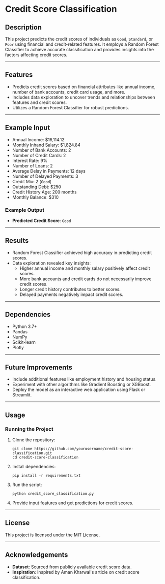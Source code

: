 # Credit Score Classification

## Description
This project predicts the credit scores of individuals as `Good`, `Standard`, or `Poor` using financial and credit-related features. It employs a Random Forest Classifier to achieve accurate classification and provides insights into the factors affecting credit scores.

---

## Features
- Predicts credit scores based on financial attributes like annual income, number of bank accounts, credit card usage, and more.
- Includes data exploration to uncover trends and relationships between features and credit scores.
- Utilizes a Random Forest Classifier for robust predictions.

---

## Example Input
- Annual Income: $19,114.12  
- Monthly Inhand Salary: $1,824.84  
- Number of Bank Accounts: 2  
- Number of Credit Cards: 2  
- Interest Rate: 9%  
- Number of Loans: 2  
- Average Delay in Payments: 12 days  
- Number of Delayed Payments: 3  
- Credit Mix: 2 (`Good`)  
- Outstanding Debt: $250  
- Credit History Age: 200 months  
- Monthly Balance: $310  

### Example Output
- **Predicted Credit Score**: `Good`

---

## Results
- Random Forest Classifier achieved high accuracy in predicting credit scores.
- Data exploration revealed key insights:
  - Higher annual income and monthly salary positively affect credit scores.
  - More bank accounts and credit cards do not necessarily improve credit scores.
  - Longer credit history contributes to better scores.
  - Delayed payments negatively impact credit scores.

---

## Dependencies
- Python 3.7+
- Pandas
- NumPy
- Scikit-learn
- Plotly

---

## Future Improvements
- Include additional features like employment history and housing status.
- Experiment with other algorithms like Gradient Boosting or XGBoost.
- Deploy the model as an interactive web application using Flask or Streamlit.

---

## Usage

### Running the Project
1. Clone the repository:
    ```
    git clone https://github.com/yourusername/credit-score-classification.git
    cd credit-score-classification
    ```
2. Install dependencies:
    ```
    pip install -r requirements.txt
    ```
3. Run the script:
    ```
    python credit_score_classification.py
    ```
4. Provide input features and get predictions for credit scores.

---

## License
This project is licensed under the MIT License.

---

## Acknowledgements
- **Dataset**: Sourced from publicly available credit score data.
- **Inspiration**: Inspired by Aman Kharwal's article on credit score classification.
